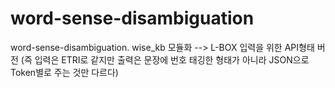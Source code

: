 # word-sense-disambiguation
word-sense-disambiguation.
wise_kb 모듈화 --> L-BOX 입력을 위한 API형태 버전
(즉 입력은 ETRI로 같지만 출력은 문장에 번호 태깅한 형태가 아니라
JSON으로 Token별로 주는 것만 다르다)